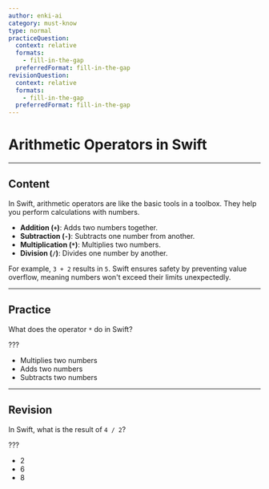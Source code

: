 ```yaml
---
author: enki-ai
category: must-know
type: normal
practiceQuestion:
  context: relative
  formats:
    - fill-in-the-gap
  preferredFormat: fill-in-the-gap
revisionQuestion:
  context: relative
  formats:
    - fill-in-the-gap
  preferredFormat: fill-in-the-gap
---
```


# Arithmetic Operators in Swift

---
## Content

In Swift, arithmetic operators are like the basic tools in a toolbox. They help you perform calculations with numbers.

- **Addition (`+`)**: Adds two numbers together.
- **Subtraction (`-`)**: Subtracts one number from another.
- **Multiplication (`*`)**: Multiplies two numbers.
- **Division (`/`)**: Divides one number by another.

For example, `3 + 2` results in `5`. Swift ensures safety by preventing value overflow, meaning numbers won't exceed their limits unexpectedly.

---
## Practice

What does the operator `*` do in Swift?

???

- Multiplies two numbers
- Adds two numbers
- Subtracts two numbers

---
## Revision

In Swift, what is the result of `4 / 2`?

???

- 2
- 6
- 8
